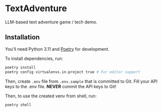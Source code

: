 # TextAdventure
LLM-based text adventure game / tech demo.

## Installation
You'll need Python 3.11 and [Poetry](https://python-poetry.org/) for development.

To install dependencies, run:
```sh
poetry install
poetry config virtualenvs.in-project true # For editor support
```

Then, create `.env` file from `.env.sample` that is committed to Git.
Fill your API keys to the .env file. **NEVER** commit the API keys to Git!

Then, to use the created venv from shell, run:
```sh
poetry shell
```